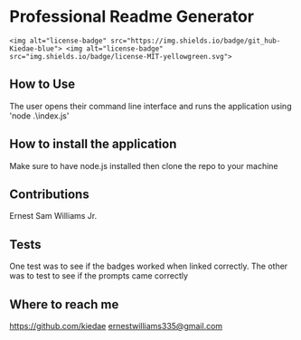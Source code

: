 # Professional Readme Generator 
    <img alt="license-badge" src="https://img.shields.io/badge/git_hub-Kiedae-blue"> <img alt="license-badge" src="img.shields.io/badge/license-MIT-yellowgreen.svg">
## How to Use
The user opens their command line interface and runs the application using 'node .\index.js'

## How to install the application 
Make sure to have node.js installed then clone the repo to your machine

## Contributions 
Ernest Sam Williams Jr.

## Tests 
One test was to see if the badges worked when linked correctly. The other was to test to see if the prompts came correctly

## Where to reach me
https://github.com/kiedae
ernestwilliams335@gmail.com


